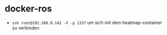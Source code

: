 # docker-ros

- `ssh root@192.168.0.142 -X -p 1337` um sich mit dem heatmap-container zu verbinden.

